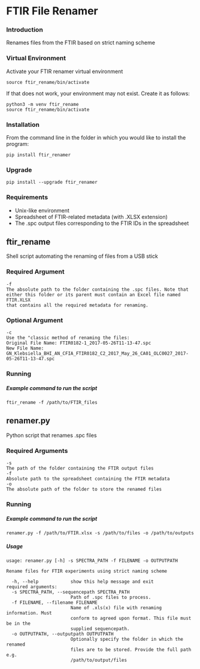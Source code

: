 FTIR File Renamer
==============
### Introduction

Renames files from the FTIR based on strict naming scheme

### Virtual Environment

Activate your FTIR renamer virtual environment

`source ftir_rename/bin/activate`

If that does not work, your environment may not exist. Create it as follows:

```
python3 -m venv ftir_rename
source ftir_rename/bin/activate
```

### Installation

From the command line in the folder in which you would like to install the program:

`pip install ftir_renamer`

### Upgrade

`pip install --upgrade ftir_renamer`

### Requirements
- Unix-like environment
- Spreadsheet of FTIR-related metadata (with .XLSX extension)
- The .spc output files corresponding to the FTIR IDs in the spreadsheet


## ftir_rename

Shell script automating the renaming of files from a USB stick

### Required Argument

```
-f
The absolute path to the folder containing the .spc files. Note that either this folder or its parent must contain an Excel file named FTIR.XLSX 
that contains all the required metadata for renaming.

```

### Optional Argument

```
-c
Use the "classic method of renaming the files: 
Original File Name: FTIR0182-1_2017-05-26T11-13-47.spc
New File Name: GN_Klebsiella_BHI_AN_CFIA_FTIR0182_C2_2017_May_26_CA01_OLC0027_2017-05-26T11-13-47.spc
```

### Running

##### Example command to run the script

`ftir_rename -f /path/to/FTIR_files`

## renamer.py

Python script that renames .spc files

### Required Arguments

```
-s
The path of the folder containing the FTIR output files
-f 
Absolute path to the spreadsheet containing the FTIR metadata
-o
The absolute path of the folder to store the renamed files
```

### Running 

##### Example command to run the script

`renamer.py -f /path/to/FTIR.xlsx -s /path/to/files -o /path/to/outputs`
    
##### Usage

```
usage: renamer.py [-h] -s SPECTRA_PATH -f FILENAME -o OUTPUTPATH

Rename files for FTIR experiments using strict naming scheme

  -h, --help            show this help message and exit
required arguments:
  -s SPECTRA_PATH, --sequencepath SPECTRA_PATH
                        Path of .spc files to process.
  -f FILENAME, --filename FILENAME
                        Name of .xls(x) file with renaming information. Must
                        conform to agreed upon format. This file must be in the
                        supplied sequencepath.
  -o OUTPUTPATH, --outputpath OUTPUTPATH
                        Optionally specify the folder in which the renamed
                        files are to be stored. Provide the full path e.g.
                        /path/to/output/files
```
